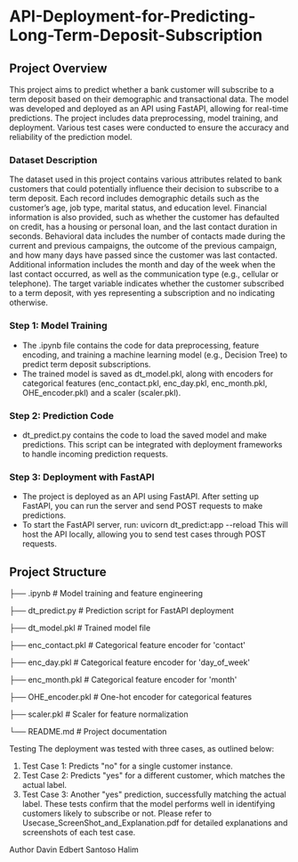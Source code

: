 # API-Deployment-for-Predicting-Long-Term-Deposit-Subscription

## Project Overview
This project aims to predict whether a bank customer will subscribe to a term deposit based on their demographic and transactional data. The model was developed and deployed as an API using FastAPI, allowing for real-time predictions. The project includes data preprocessing, model training, and deployment. Various test cases were conducted to ensure the accuracy and reliability of the prediction model.

### Dataset Description
The dataset used in this project contains various attributes related to bank customers that could potentially influence their decision to subscribe to a term deposit. Each record includes demographic details such as the customer’s age, job type, marital status, and education level. Financial information is also provided, such as whether the customer has defaulted on credit, has a housing or personal loan, and the last contact duration in seconds. Behavioral data includes the number of contacts made during the current and previous campaigns, the outcome of the previous campaign, and how many days have passed since the customer was last contacted. Additional information includes the month and day of the week when the last contact occurred, as well as the communication type (e.g., cellular or telephone). The target variable indicates whether the customer subscribed to a term deposit, with yes representing a subscription and no indicating otherwise.

### Step 1: Model Training
- The .ipynb file contains the code for data preprocessing, feature encoding, and training a machine learning model (e.g., Decision Tree) to predict term deposit subscriptions.
- The trained model is saved as dt_model.pkl, along with encoders for categorical features (enc_contact.pkl, enc_day.pkl, enc_month.pkl, OHE_encoder.pkl) and a scaler (scaler.pkl).

### Step 2: Prediction Code
- dt_predict.py contains the code to load the saved model and make predictions. This script can be integrated with deployment frameworks to handle incoming prediction requests.

### Step 3: Deployment with FastAPI
- The project is deployed as an API using FastAPI. After setting up FastAPI, you can run the server and send POST requests to make predictions.
- To start the FastAPI server, run:
  uvicorn dt_predict:app --reload
  This will host the API locally, allowing you to send test cases through POST requests.

## Project Structure
├── .ipynb       # Model training and feature engineering

├── dt_predict.py        # Prediction script for FastAPI deployment

├── dt_model.pkl         # Trained model file

├── enc_contact.pkl      # Categorical feature encoder for 'contact'

├── enc_day.pkl          # Categorical feature encoder for 'day_of_week'

├── enc_month.pkl        # Categorical feature encoder for 'month'

├── OHE_encoder.pkl      # One-hot encoder for categorical features

├── scaler.pkl           # Scaler for feature normalization

└── README.md            # Project documentation

Testing
The deployment was tested with three cases, as outlined below:
1. Test Case 1: Predicts "no" for a single customer instance.
2. Test Case 2: Predicts "yes" for a different customer, which matches the actual label.
3. Test Case 3: Another "yes" prediction, successfully matching the actual label.
These tests confirm that the model performs well in identifying customers likely to subscribe or not. Please refer to Usecase_ScreenShot_and_Explanation.pdf for detailed explanations and screenshots of each test case.

Author
Davin Edbert Santoso Halim
